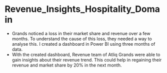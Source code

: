 # Revenue_Insights_Hospitality_Domain
- Grands noticed a loss in their market share and revenue over a few months. To understand the cause of this loss, they needed a way to analyse this. I created a dashboard in Power BI using three months of data.
- With the created dashboard, Revenue team of Atliq Grands were able to gain insights about their revenue trend. This could help in regaining their revenue and market share by 20% in the next month.
